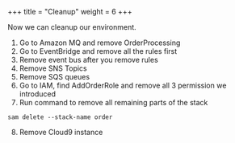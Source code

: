+++
title = "Cleanup"
weight = 6
+++

Now we can cleanup our environment.

1. Go to Amazon MQ and remove OrderProcessing
2. Go to EventBridge and remove all the rules first
3. Remove event bus after you remove rules
4. Remove SNS Topics
5. Remove SQS queues
6. Go to IAM, find AddOrderRole and remove all 3 permission we introduced
7. Run command to remove all remaining parts of the stack

```
sam delete --stack-name order
```

8. Remove Cloud9 instance
